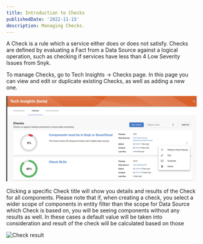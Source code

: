 ```yaml
---
title: Introduction to Checks
publishedDate: '2022-11-15'
description: Managing Checks.
---
```


A Check is a rule which a service either does or does not satisfy. Checks are defined by evaluating a Fact from a Data Source against a logical operation, such as checking if services have less than 4 Low Severity Issues from Snyk.

To manage Checks, go to Tech Insights → Checks page. In this page you can view and edit or duplicate existing Checks, as well as adding a new one.

![Overview of all checks](./checks-overview-page.webp)

Clicking a specific Check title will show you details and results of the Check for all components. Please note that if, when creating a check, you select a wider scope of components in entity filter than the scope for Data Source which Check is based on, you will be seeing components without any results as well. In these cases a default value will be taken into consideration and result of the check will be calculated based on those

![Check result](./check-result.webp)
